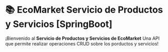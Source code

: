 # 📚 EcoMarket Servicio de Productos y Servicios [SpringBoot]

¡Bienvenido al **Servicio de Productos y Servicios de EcoMarket** Una API que permite realizar operaciones CRUD sobre los porductos y servicios!

